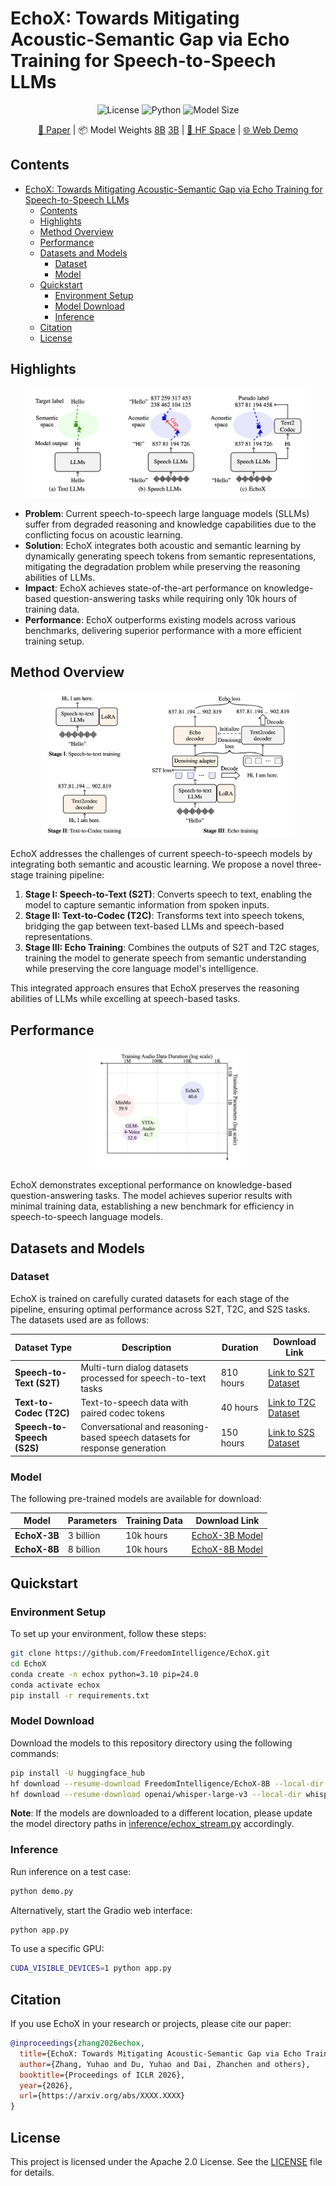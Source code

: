 # EchoX: Towards Mitigating Acoustic-Semantic Gap via Echo Training for Speech-to-Speech LLMs

<!-- > **EchoX: Towards Mitigating Acoustic-Semantic Gap via Echo Training for Speech-to-Speech LLMs**  
> Yuhao Zhang, Yuhao Du, Zhanchen Dai, et al. — *Under review at ICLR 2026*  
> 📄 [Paper (to be added)](https://arxiv.org/abs/XXXX.XXXX) -->

<p align="center">
  <img src="https://img.shields.io/badge/License-Apache2.0-blue.svg" alt="License">
  <img src="https://img.shields.io/badge/Python-3.10+-green.svg" alt="Python">
  <img src="https://img.shields.io/badge/Model-8B%7C3B-orange.svg" alt="Model Size">
</p>

<p align="center">
   <a href="https://arxiv.org/abs/XXXX.XXXX">📄 Paper</a> |
   📦 Model Weights <a href="https://huggingface.co/FreedomIntelligence/EchoX-8B">8B</a> <a href="https://huggingface.co/FreedomIntelligence/EchoX-3B">3B</a> |
  <a href="https://huggingface.co/spaces/FreedomIntelligence/EchoX">🚀 HF Space</a> |
  <a href="https://freedomintelligence.github.io/EchoX">🌐 Web Demo</a>
</p>


## Contents
- [EchoX: Towards Mitigating Acoustic-Semantic Gap via Echo Training for Speech-to-Speech LLMs](#echox-towards-mitigating-acoustic-semantic-gap-via-echo-training-for-speech-to-speech-llms)
  - [Contents](#contents)
  - [Highlights](#highlights)
  - [Method Overview](#method-overview)
  - [Performance](#performance)
  - [Datasets and Models](#datasets-and-models)
    - [Dataset](#dataset)
    - [Model](#model)
  - [Quickstart](#quickstart)
    - [Environment Setup](#environment-setup)
    - [Model Download](#model-download)
    - [Inference](#inference)
  - [Citation](#citation)
  - [License](#license)

## Highlights

<p align="center">
  <img src="asset/problem_figure.png" alt="Problem" style="width:90%;">
</p>

- **Problem**: Current speech-to-speech large language models (SLLMs) suffer from degraded reasoning and knowledge capabilities due to the conflicting focus on acoustic learning.
- **Solution**: EchoX integrates both acoustic and semantic learning by dynamically generating speech tokens from semantic representations, mitigating the degradation problem while preserving the reasoning abilities of LLMs.
- **Impact**: EchoX achieves state-of-the-art performance on knowledge-based question-answering tasks while requiring only 10k hours of training data.
- **Performance**: EchoX outperforms existing models across various benchmarks, delivering superior performance with a more efficient training setup.

## Method Overview

<p align="center">
  <img src="asset/method.png" alt="Method" style="width:80%;">
</p>

EchoX addresses the challenges of current speech-to-speech models by integrating both semantic and acoustic learning. We propose a novel three-stage training pipeline:

1. **Stage I: Speech-to-Text (S2T)**: Converts speech to text, enabling the model to capture semantic information from spoken inputs.
2. **Stage II: Text-to-Codec (T2C)**: Transforms text into speech tokens, bridging the gap between text-based LLMs and speech-based representations.
3. **Stage III: Echo Training**: Combines the outputs of S2T and T2C stages, training the model to generate speech from semantic understanding while preserving the core language model's intelligence.

This integrated approach ensures that EchoX preserves the reasoning abilities of LLMs while excelling at speech-based tasks.

## Performance

<p align="center">
  <img src="asset/performance.png" alt="Performance" style="width:50%;">
</p>

EchoX demonstrates exceptional performance on knowledge-based question-answering tasks. The model achieves superior results with minimal training data, establishing a new benchmark for efficiency in speech-to-speech language models.

## Datasets and Models

### Dataset
EchoX is trained on carefully curated datasets for each stage of the pipeline, ensuring optimal performance across S2T, T2C, and S2S tasks. The datasets used are as follows:

| Dataset Type              | Description                                                                 | Duration  | Download Link                                      |
| ------------------------- | --------------------------------------------------------------------------- | --------- | -------------------------------------------------- |
| **Speech-to-Text (S2T)**  | Multi-turn dialog datasets processed for speech-to-text tasks              | 810 hours | [Link to S2T Dataset](https://huggingface.co/datasets/FreedomIntelligence/EchoX-Dataset) |
| **Text-to-Codec (T2C)**   | Text-to-speech data with paired codec tokens                               | 40 hours  | [Link to T2C Dataset](https://huggingface.co/datasets/FreedomIntelligence/EchoX-Dataset) |
| **Speech-to-Speech (S2S)** | Conversational and reasoning-based speech datasets for response generation | 150 hours | [Link to S2S Dataset](https://huggingface.co/datasets/FreedomIntelligence/EchoX-Dataset) |

### Model
The following pre-trained models are available for download:

| Model        | Parameters | Training Data | Download Link                                      |
| ------------ | ---------- | ------------- | -------------------------------------------------- |
| **EchoX-3B** | 3 billion  | 10k hours     | [EchoX-3B Model](https://huggingface.co/FreedomIntelligence/EchoX-3B) |
| **EchoX-8B** | 8 billion  | 10k hours     | [EchoX-8B Model](https://huggingface.co/FreedomIntelligence/EchoX-8B) |

## Quickstart

### Environment Setup
To set up your environment, follow these steps:
```bash
git clone https://github.com/FreedomIntelligence/EchoX.git
cd EchoX
conda create -n echox python=3.10 pip=24.0
conda activate echox
pip install -r requirements.txt
```

### Model Download
Download the models to this repository directory using the following commands:

```bash
pip install -U huggingface_hub
hf download --resume-download FreedomIntelligence/EchoX-8B --local-dir EchoX-8B
hf download --resume-download openai/whisper-large-v3 --local-dir whisper-large-v3
```

**Note**: If the models are downloaded to a different location, please update the model directory paths in [inference/echox_stream.py](inference/echox_stream.py) accordingly.

### Inference
Run inference on a test case:
```bash
python demo.py
```

Alternatively, start the Gradio web interface:
```bash
python app.py
```

To use a specific GPU:
```bash
CUDA_VISIBLE_DEVICES=1 python app.py
```

## Citation
If you use EchoX in your research or projects, please cite our paper:

```bibtex
@inproceedings{zhang2026echox,
  title={EchoX: Towards Mitigating Acoustic-Semantic Gap via Echo Training for Speech-to-Speech LLMs},
  author={Zhang, Yuhao and Du, Yuhao and Dai, Zhanchen and others},
  booktitle={Proceedings of ICLR 2026},
  year={2026},
  url={https://arxiv.org/abs/XXXX.XXXX}
}
```

## License
This project is licensed under the Apache 2.0 License. See the [LICENSE](LICENSE) file for details.
